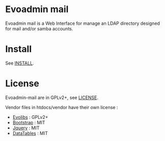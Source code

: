 # Evoadmin mail

Evoadmin mail is a Web Interface for manage an LDAP directory designed for mail and/or samba accounts.

# Install

See [INSTALL](docs/INSTALL.md).

# License

Evoadmin-mail are in GPLv2+, see [LICENSE](LICENSE).

Vendor files in htdocs/vendor have their own license :

* [Evolibs](http://evolix.com/) : GPLv2+
* [Bootstrap](https://getbootstrap.com/) : MIT
* [Jquery](https://jquery.org/) : MIT
* [DataTables](https://www.datatables.net/) : MIT
